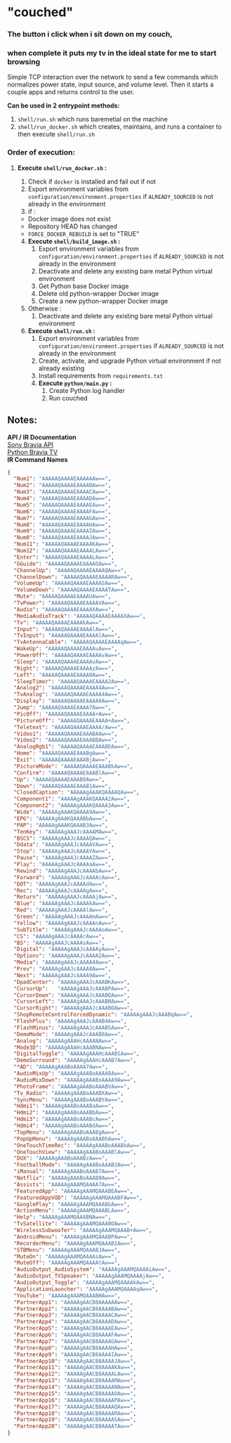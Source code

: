 # "couched" 
### The button i click when i sit down on my couch,
### when complete it puts my tv in the ideal state for me to start browsing
Simple TCP interaction over the network to send a few commands which normalizes power state, input source, and volume level. Then it starts a couple apps and returns control to the user.

**Can be used in 2 entrypoint methods:**
1. `shell/run.sh` which runs baremetial on the machine
2. `shell/run_docker.sh` which creates, maintains, and runs a container to then execute `shell/run.sh`


### Order of execution:
1. **Execute `shell/run_docker.sh` :**
    1. Check if `docker` is installed and fail out if not
    2. Export environment variables from `configuration/environment.properties` if `ALREADY_SOURCED` is not already in the environment
    3. if :
    * Docker image does not exist
    * Repository HEAD has changed
    * `FORCE_DOCKER_REBUILD` is set to "TRUE"
        
    4. **Execute `shell/build_image.sh` :**
        1. Export environment variables from `configuration/environment.properties` if `ALREADY_SOURCED` is not already in the environment
        2. Deactivate and delete any existing bare metal Python virtual environment
        3. Get Python base Docker image
        4. Delete old python-wrapper Docker image
        5. Create a new python-wrapper Docker image
    5. Otherwise : 
        1. Deactivate and delete any existing bare metal Python virtual environment
    6. **Execute `shell/run.sh` :**
        1. Export environment variables from `configuration/environment.properties` if `ALREADY_SOURCED` is not already in the environment
        2. Create, activate, and upgrade Python virtual environment if not already existing
        3. Install requirements from `requirements.txt`
        4. **Execute `python/main.py` :**
            1. Create Python log handler
            2. Run couched


## Notes:
**API / IR Documentation**
<br>[Sony Bravia API](https://pro-bravia.sony.net/develop/integrate/ip-control/index.html)
<br>[Python Bravia TV](https://github.com/dcnielsen90/python-bravia-tv)
<br>
**IR Command Names**<br>
```json
{
  "Num1": "AAAAAQAAAAEAAAAAAw==",
  "Num2": "AAAAAQAAAAEAAAABAw==",
  "Num3": "AAAAAQAAAAEAAAACAw==",
  "Num4": "AAAAAQAAAAEAAAADAw==",
  "Num5": "AAAAAQAAAAEAAAAEAw==",
  "Num6": "AAAAAQAAAAEAAAAFAw==",
  "Num7": "AAAAAQAAAAEAAAAGAw==",
  "Num8": "AAAAAQAAAAEAAAAHAw==",
  "Num9": "AAAAAQAAAAEAAAAIAw==",
  "Num0": "AAAAAQAAAAEAAAAJAw==",
  "Num11": "AAAAAQAAAAEAAAAKAw==",
  "Num12": "AAAAAQAAAAEAAAALAw==",
  "Enter": "AAAAAQAAAAEAAAALAw==",
  "GGuide": "AAAAAQAAAAEAAAAOAw==",
  "ChannelUp": "AAAAAQAAAAEAAAAQAw==",
  "ChannelDown": "AAAAAQAAAAEAAAARAw==",
  "VolumeUp": "AAAAAQAAAAEAAAASAw==",
  "VolumeDown": "AAAAAQAAAAEAAAATAw==",
  "Mute": "AAAAAQAAAAEAAAAUAw==",
  "TvPower": "AAAAAQAAAAEAAAAVAw==",
  "Audio": "AAAAAQAAAAEAAAAXAw==",
  "MediaAudioTrack": "AAAAAQAAAAEAAAAXAw==",
  "Tv": "AAAAAQAAAAEAAAAkAw==",
  "Input": "AAAAAQAAAAEAAAAlAw==",
  "TvInput": "AAAAAQAAAAEAAAAlAw==",
  "TvAntennaCable": "AAAAAQAAAAEAAAAqAw==",
  "WakeUp": "AAAAAQAAAAEAAAAuAw==",
  "PowerOff": "AAAAAQAAAAEAAAAvAw==",
  "Sleep": "AAAAAQAAAAEAAAAvAw==",
  "Right": "AAAAAQAAAAEAAAAzAw==",
  "Left": "AAAAAQAAAAEAAAA0Aw==",
  "SleepTimer": "AAAAAQAAAAEAAAA2Aw==",
  "Analog2": "AAAAAQAAAAEAAAA4Aw==",
  "TvAnalog": "AAAAAQAAAAEAAAA4Aw==",
  "Display": "AAAAAQAAAAEAAAA6Aw==",
  "Jump": "AAAAAQAAAAEAAAA7Aw==",
  "PicOff": "AAAAAQAAAAEAAAA+Aw==",
  "PictureOff": "AAAAAQAAAAEAAAA+Aw==",
  "Teletext": "AAAAAQAAAAEAAAA/Aw==",
  "Video1": "AAAAAQAAAAEAAABAAw==",
  "Video2": "AAAAAQAAAAEAAABBAw==",
  "AnalogRgb1": "AAAAAQAAAAEAAABDAw==",
  "Home": "AAAAAQAAAAEAAABgAw==",
  "Exit": "AAAAAQAAAAEAAABjAw==",
  "PictureMode": "AAAAAQAAAAEAAABkAw==",
  "Confirm": "AAAAAQAAAAEAAABlAw==",
  "Up": "AAAAAQAAAAEAAAB0Aw==",
  "Down": "AAAAAQAAAAEAAAB1Aw==",
  "ClosedCaption": "AAAAAgAAAKQAAAAQAw==",
  "Component1": "AAAAAgAAAKQAAAA2Aw==",
  "Component2": "AAAAAgAAAKQAAAA3Aw==",
  "Wide": "AAAAAgAAAKQAAAA9Aw==",
  "EPG": "AAAAAgAAAKQAAABbAw==",
  "PAP": "AAAAAgAAAKQAAAB3Aw==",
  "TenKey": "AAAAAgAAAJcAAAAMAw==",
  "BSCS": "AAAAAgAAAJcAAAAQAw==",
  "Ddata": "AAAAAgAAAJcAAAAVAw==",
  "Stop": "AAAAAgAAAJcAAAAYAw==",
  "Pause": "AAAAAgAAAJcAAAAZAw==",
  "Play": "AAAAAgAAAJcAAAAaAw==",
  "Rewind": "AAAAAgAAAJcAAAAbAw==",
  "Forward": "AAAAAgAAAJcAAAAcAw==",
  "DOT": "AAAAAgAAAJcAAAAdAw==",
  "Rec": "AAAAAgAAAJcAAAAgAw==",
  "Return": "AAAAAgAAAJcAAAAjAw==",
  "Blue": "AAAAAgAAAJcAAAAkAw==",
  "Red": "AAAAAgAAAJcAAAAlAw==",
  "Green": "AAAAAgAAAJcAAAAmAw==",
  "Yellow": "AAAAAgAAAJcAAAAnAw==",
  "SubTitle": "AAAAAgAAAJcAAAAoAw==",
  "CS": "AAAAAgAAAJcAAAArAw==",
  "BS": "AAAAAgAAAJcAAAAsAw==",
  "Digital": "AAAAAgAAAJcAAAAyAw==",
  "Options": "AAAAAgAAAJcAAAA2Aw==",
  "Media": "AAAAAgAAAJcAAAA4Aw==",
  "Prev": "AAAAAgAAAJcAAAA8Aw==",
  "Next": "AAAAAgAAAJcAAAA9Aw==",
  "DpadCenter": "AAAAAgAAAJcAAABKAw==",
  "CursorUp":   "AAAAAgAAAJcAAABPAw==",
  "CursorDown": "AAAAAgAAAJcAAABQAw==",
  "CursorLeft": "AAAAAgAAAJcAAABNAw==",
  "CursorRight": "AAAAAgAAAJcAAABOAw==",
  "ShopRemoteControlForcedDynamic": "AAAAAgAAAJcAAABqAw==",
  "FlashPlus": "AAAAAgAAAJcAAAB4Aw==",
  "FlashMinus": "AAAAAgAAAJcAAAB5Aw==",
  "DemoMode": "AAAAAgAAAJcAAAB8Aw==",
  "Analog": "AAAAAgAAAHcAAAANAw==",
  "Mode3D": "AAAAAgAAAHcAAABNAw==",
  "DigitalToggle": "AAAAAgAAAHcAAABSAw==",
  "DemoSurround": "AAAAAgAAAHcAAAB7Aw==",
  "*AD": "AAAAAgAAABoAAAA7Aw==",
  "AudioMixUp": "AAAAAgAAABoAAAA8Aw==",
  "AudioMixDown": "AAAAAgAAABoAAAA9Aw==",
  "PhotoFrame": "AAAAAgAAABoAAABVAw==",
  "Tv_Radio": "AAAAAgAAABoAAABXAw==",
  "SyncMenu": "AAAAAgAAABoAAABYAw==",
  "Hdmi1": "AAAAAgAAABoAAABaAw==",
  "Hdmi2": "AAAAAgAAABoAAABbAw==",
  "Hdmi3": "AAAAAgAAABoAAABcAw==",
  "Hdmi4": "AAAAAgAAABoAAABdAw==",
  "TopMenu": "AAAAAgAAABoAAABgAw==",
  "PopUpMenu": "AAAAAgAAABoAAABhAw==",
  "OneTouchTimeRec": "AAAAAgAAABoAAABkAw==",
  "OneTouchView": "AAAAAgAAABoAAABlAw==",
  "DUX": "AAAAAgAAABoAAABzAw==",
  "FootballMode": "AAAAAgAAABoAAAB2Aw==",
  "iManual": "AAAAAgAAABoAAAB7Aw==",
  "Netflix": "AAAAAgAAABoAAAB8Aw==",
  "Assists": "AAAAAgAAAMQAAAA7Aw==",
  "FeaturedApp": "AAAAAgAAAMQAAABEAw==",
  "FeaturedAppVOD": "AAAAAgAAAMQAAABFAw==",
  "GooglePlay": "AAAAAgAAAMQAAABGAw==",
  "ActionMenu": "AAAAAgAAAMQAAABLAw==",
  "Help": "AAAAAgAAAMQAAABNAw==",
  "TvSatellite": "AAAAAgAAAMQAAABOAw==",
  "WirelessSubwoofer": "AAAAAgAAAMQAAAB+Aw==",
  "AndroidMenu": "AAAAAgAAAMQAAABPAw==",
  "RecorderMenu": "AAAAAgAAAMQAAABIAw==",
  "STBMenu": "AAAAAgAAAMQAAABJAw==",
  "MuteOn": "AAAAAgAAAMQAAAAsAw==",
  "MuteOff": "AAAAAgAAAMQAAAAtAw==",
  "AudioOutput_AudioSystem": "AAAAAgAAAMQAAAAiAw==",
  "AudioOutput_TVSpeaker": "AAAAAgAAAMQAAAAjAw==",
  "AudioOutput_Toggle": "AAAAAgAAAMQAAAAkAw==",
  "ApplicationLauncher": "AAAAAgAAAMQAAAAqAw==",
  "YouTube": "AAAAAgAAAMQAAABHAw==",
  "PartnerApp1": "AAAAAgAACB8AAAAAAw==",
  "PartnerApp2": "AAAAAgAACB8AAAABAw==",
  "PartnerApp3": "AAAAAgAACB8AAAACAw==",
  "PartnerApp4": "AAAAAgAACB8AAAADAw==",
  "PartnerApp5": "AAAAAgAACB8AAAAEAw==",
  "PartnerApp6": "AAAAAgAACB8AAAAFAw==",
  "PartnerApp7": "AAAAAgAACB8AAAAGAw==",
  "PartnerApp8": "AAAAAgAACB8AAAAHAw==",
  "PartnerApp9": "AAAAAgAACB8AAAAIAw==",
  "PartnerApp10": "AAAAAgAACB8AAAAJAw==",
  "PartnerApp11": "AAAAAgAACB8AAAAKAw==",
  "PartnerApp12": "AAAAAgAACB8AAAALAw==",
  "PartnerApp13": "AAAAAgAACB8AAAAMAw==",
  "PartnerApp14": "AAAAAgAACB8AAAANAw==",
  "PartnerApp15": "AAAAAgAACB8AAAAOAw==",
  "PartnerApp16": "AAAAAgAACB8AAAAPAw==",
  "PartnerApp17": "AAAAAgAACB8AAAAQAw==",
  "PartnerApp18": "AAAAAgAACB8AAAARAw==",
  "PartnerApp19": "AAAAAgAACB8AAAASAw==",
  "PartnerApp20": "AAAAAgAACB8AAAATAw=="
}
```